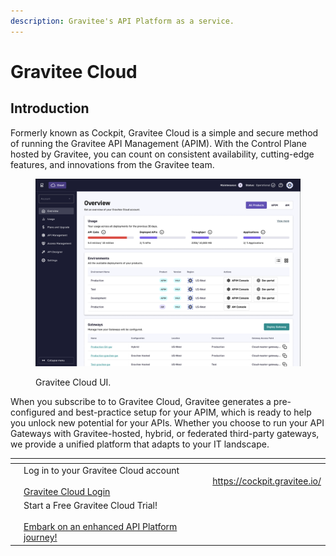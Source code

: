 ```yaml
---
description: Gravitee's API Platform as a service.
---
```


# Gravitee Cloud

## Introduction

Formerly known as Cockpit, Gravitee Cloud is a simple and secure method of running the Gravitee API Management (APIM). With the Control Plane hosted by Gravitee, you can count on consistent availability, cutting-edge features, and innovations from the Gravitee team.

<figure><img src=".gitbook/assets/image (16).png" alt=""><figcaption><p>Gravitee Cloud UI.</p></figcaption></figure>

When you subscribe to to Gravitee Cloud, Gravitee generates a pre-configured and best-practice setup for your APIM, which is ready to help you unlock new potential for your APIs. Whether you choose to run your API Gateways with Gravitee-hosted, hybrid, or federated third-party gateways, we provide a unified platform that adapts to your IT landscape.



<table data-card-size="large" data-view="cards"><thead><tr><th></th><th></th><th></th><th data-hidden data-card-target data-type="content-ref"></th></tr></thead><tbody><tr><td></td><td>Log in to your Gravitee Cloud account<br><br><a href="https://cockpit.gravitee.io">Gravitee Cloud Login</a></td><td></td><td><a href="https://cockpit.gravitee.io/">https://cockpit.gravitee.io/</a></td></tr><tr><td></td><td>Start a Free Gravitee Cloud Trial!<br><br><a href="https://cockpit.gravitee.io/?createUser=true">Embark on an enhanced API Platform journey!</a></td><td></td><td></td></tr></tbody></table>
